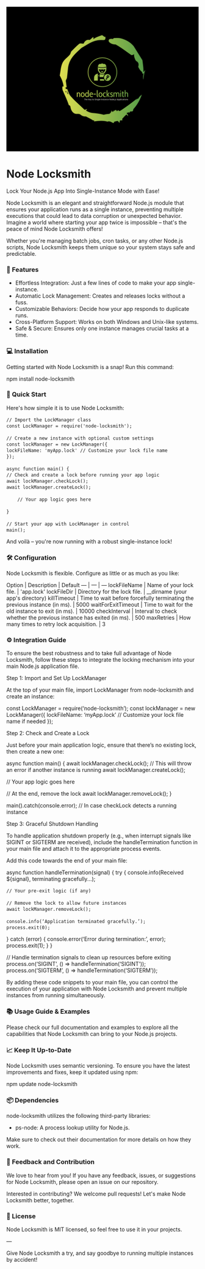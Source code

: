 <p align="center">
  <img src="https://github.com/varaprasadreddy9676/node-locksmith/blob/main/logo/node-locksmith.png?raw=true" alt="node-locksmith Logo"/>
</p>

<h1 align=“center”>Node Locksmith</h1>

<p align=“center”>
Lock Your Node.js App Into Single-Instance Mode with Ease!
</p>

Node Locksmith is an elegant and straightforward Node.js module that ensures your application runs as a single instance, preventing multiple executions that could lead to data corruption or unexpected behavior. Imagine a world where starting your app twice is impossible – that's the peace of mind Node Locksmith offers!

Whether you're managing batch jobs, cron tasks, or any other Node.js scripts, Node Locksmith keeps them unique so your system stays safe and predictable.

### 🌟 Features

- Effortless Integration: Just a few lines of code to make your app single-instance.
- Automatic Lock Management: Creates and releases locks without a fuss.
- Customizable Behaviors: Decide how your app responds to duplicate runs.
- Cross-Platform Support: Works on both Windows and Unix-like systems.
- Safe & Secure: Ensures only one instance manages crucial tasks at a time.

### 💻 Installation

Getting started with Node Locksmith is a snap! Run this command:

npm install node-locksmith

### 🚀 Quick Start

Here's how simple it is to use Node Locksmith:

```
// Import the LockManager class
const LockManager = require('node-locksmith');

// Create a new instance with optional custom settings
const lockManager = new LockManager({
lockFileName: 'myApp.lock' // Customize your lock file name
});

async function main() {
// Check and create a lock before running your app logic
await lockManager.checkLock();
await lockManager.createLock();

    // Your app logic goes here

}

// Start your app with LockManager in control
main();
```

And voilà – you're now running with a robust single-instance lock!

### 🛠 Configuration

Node Locksmith is flexible. Configure as little or as much as you like:

Option | Description | Default
— | — | —
lockFileName | Name of your lock file. | 'app.lock'
lockFileDir | Directory for the lock file. | \_\_dirname (your app's directory)
killTimeout | Time to wait before forcefully terminating the previous instance (in ms). | 5000
waitForExitTimeout | Time to wait for the old instance to exit (in ms). | 10000
checkInterval | Interval to check whether the previous instance has exited (in ms). | 500
maxRetries | How many times to retry lock acquisition. | 3

### ⚙️ Integration Guide

To ensure the best robustness and to take full advantage of Node Locksmith, follow these steps to integrate the locking mechanism into your main Node.js application file.

Step 1: Import and Set Up LockManager

At the top of your main file, import LockManager from node-locksmith and create an instance:

const LockManager = require(‘node-locksmith’);
const lockManager = new LockManager({
lockFileName: ‘myApp.lock’ // Customize your lock file name if needed
});

Step 2: Check and Create a Lock

Just before your main application logic, ensure that there’s no existing lock, then create a new one:

async function main() {
await lockManager.checkLock(); // This will throw an error if another instance is running
await lockManager.createLock();

// Your app logic goes here

// At the end, remove the lock
await lockManager.removeLock();
}

main().catch(console.error); // In case checkLock detects a running instance

Step 3: Graceful Shutdown Handling

To handle application shutdown properly (e.g., when interrupt signals like SIGINT or SIGTERM are received), include the handleTermination function in your main file and attach it to the appropriate process events.

Add this code towards the end of your main file:

async function handleTermination(signal) {
try {
console.info(Received ${signal}, terminating gracefully...);

    // Your pre-exit logic (if any)

    // Remove the lock to allow future instances
    await lockManager.removeLock();

    console.info(‘Application terminated gracefully.’);
    process.exit(0);

} catch (error) {
console.error(‘Error during termination:’, error);
process.exit(1);
}
}

// Handle termination signals to clean up resources before exiting
process.on(‘SIGINT’, () => handleTermination(‘SIGINT’));
process.on(‘SIGTERM’, () => handleTermination(‘SIGTERM’));

By adding these code snippets to your main file, you can control the execution of your application with Node Locksmith and prevent multiple instances from running simultaneously.

### 📚 Usage Guide & Examples

Please check our full documentation and examples to explore all the capabilities that Node Locksmith can bring to your Node.js projects.

### 📈 Keep It Up-to-Date

Node Locksmith uses semantic versioning. To ensure you have the latest improvements and fixes, keep it updated using npm:

npm update node-locksmith

### 📦 Dependencies

node-locksmith utilizes the following third-party libraries:

- ps-node: A process lookup utility for Node.js.

Make sure to check out their documentation for more details on how they work.

### 📣 Feedback and Contribution

We love to hear from you! If you have any feedback, issues, or suggestions for Node Locksmith, please open an issue on our repository.

Interested in contributing? We welcome pull requests! Let's make Node Locksmith better, together.

### 📜 License

Node Locksmith is MIT licensed, so feel free to use it in your projects.

—

Give Node Locksmith a try, and say goodbye to running multiple instances by accident!
